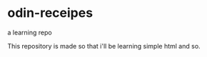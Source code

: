 # odin-receipes
a learning repo


This repository is made so that i'll be learning simple html and so. 